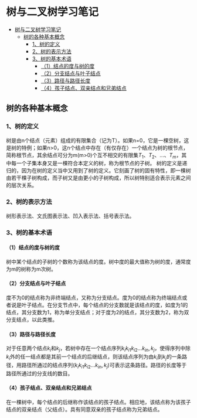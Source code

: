 # 树与二叉树学习笔记

- [树与二叉树学习笔记](#树与二叉树学习笔记)
  - [树的各种基本概念](#树的各种基本概念)
    - [1、树的定义](#1树的定义)
    - [2、树的表示方法](#2树的表示方法)
    - [3、树的基本术语](#3树的基本术语)
      - [（1）结点的度与树的度](#1结点的度与树的度)
      - [（2）分支结点与叶子结点](#2分支结点与叶子结点)
      - [（3）路径与路径长度](#3路径与路径长度)
      - [（4）孩子结点、双亲结点和兄弟结点](#4孩子结点双亲结点和兄弟结点)

## 树的各种基本概念
### 1、树的定义
树是由n个结点（元素）组成的有限集合（记为T）。如果n=0，它是一棵空树，这是树的特例；如果n>0，这n个结点中存在（有仅存在）一个结点为树的根节点，简称根节点，其余结点可分为m(m>0)个互不相交的有限集$T_1、T_2、...、T_m$，其中每一个子集本身又是一棵符合本定义的树，称为根节点的子树。
树的定义是递归的，因为在树的定义当中又用到了树的定义。它刻画了树的固有特性，即一棵树由若干棵子树构成，而子树又是由更小的子树构成，所以树特别适合表示元素之间的层次关系。
### 2、树的表示方法
树形表示法、文氏图表示法、凹入表示法、括号表示法。
### 3、树的基本术语
#### （1）结点的度与树的度
树中某个结点的子树的个数称为该结点的度。树中度的最大值称为树的度，通常度为m的树称为m次树。
#### （2）分支结点与叶子结点
度不为0的结点称为非终端结点，又称为分支结点。度为0的结点称为终端结点或者说是叶子结点。在分支节点中，每个结点的分支数就是该结点的度，如度为1的结点，其分支数为1，称为单分支结点；对于度为2的结点，其分支数为2，称为双分支结点，以此类推。
#### （3）路径与路径长度
对于任意两个结点$k_i$和$k_j$，若树中存在一个结点序列$k_ik_{i1}k_{i2}...k_{in},k_j$，使得序列中除$k_i$外的任一结点都是其前一个结点的后继结点，则该结点序列为由$k_i$到$k_j$的一条路径，用路径所通过的结点序列($k_ik_{i1}k_{i2}...k_{in},k_j$)可表示这条路径。路径的长度等于路径所通过的分支线的数目。
#### （4）孩子结点、双亲结点和兄弟结点
在一棵树中，每个结点的后继称作该结点的孩子结点。相应地，该结点称为该孩子结点的双亲结点（父结点）。具有同意双亲的孩子结点称为兄弟结点。
